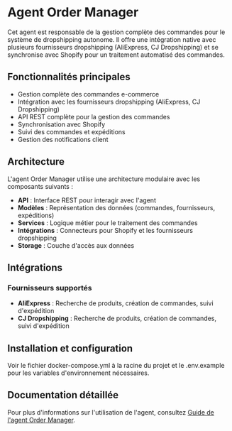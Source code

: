 # Agent Order Manager

Cet agent est responsable de la gestion complète des commandes pour le système de dropshipping autonome. Il offre une intégration native avec plusieurs fournisseurs dropshipping (AliExpress, CJ Dropshipping) et se synchronise avec Shopify pour un traitement automatisé des commandes.

## Fonctionnalités principales

- Gestion complète des commandes e-commerce
- Intégration avec les fournisseurs dropshipping (AliExpress, CJ Dropshipping)
- API REST complète pour la gestion des commandes
- Synchronisation avec Shopify
- Suivi des commandes et expéditions
- Gestion des notifications client

## Architecture

L'agent Order Manager utilise une architecture modulaire avec les composants suivants :

- **API** : Interface REST pour interagir avec l'agent
- **Modèles** : Représentation des données (commandes, fournisseurs, expéditions)
- **Services** : Logique métier pour le traitement des commandes
- **Intégrations** : Connecteurs pour Shopify et les fournisseurs dropshipping
- **Storage** : Couche d'accès aux données

## Intégrations

### Fournisseurs supportés

- **AliExpress** : Recherche de produits, création de commandes, suivi d'expédition
- **CJ Dropshipping** : Recherche de produits, création de commandes, suivi d'expédition

## Installation et configuration

Voir le fichier docker-compose.yml à la racine du projet et le .env.example pour les variables d'environnement nécessaires.

## Documentation détaillée

Pour plus d'informations sur l'utilisation de l'agent, consultez [Guide de l'agent Order Manager](../../docs/order-manager-guide.md).
